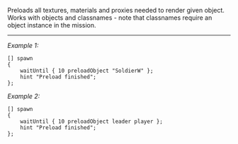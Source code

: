 Preloads all textures, materials and proxies needed to render given object. Works with objects and classnames - note that classnames require an object instance in the mission.


---
*Example 1:*
```sqf
[] spawn 
{
	waitUntil { 10 preloadObject "SoldierW" };
	hint "Preload finished";
};
```

*Example 2:*
```sqf
[] spawn 
{
	waitUntil { 10 preloadObject leader player };
	hint "Preload finished";
};
```